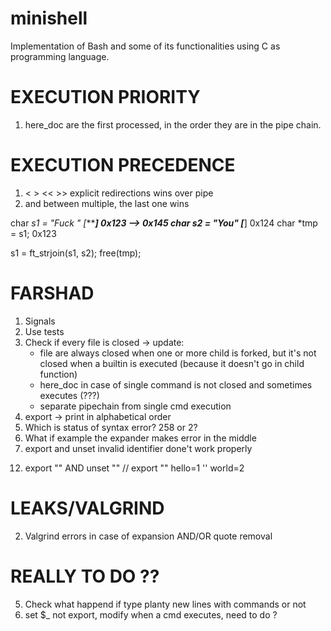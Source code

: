 # minishell
Implementation of Bash and some of its functionalities using C as programming language.

# EXECUTION PRIORITY
1) here_doc are the first processed, in the order they are in the pipe chain.

# EXECUTION PRECEDENCE
1) < > << >> explicit redirections wins over pipe
2) and between multiple, the last one wins

char *s1 = "Fuck " [******] 0x123 --> 0x145
char *s2 = "You"   [****]	0x124
char *tmp = s1; 0x123

s1 = ft_strjoin(s1, s2);
free(tmp);

# FARSHAD
1) Signals
2) Use tests
3) Check if every file is closed -> update:
	- file are always closed when one or more child is forked,
		but it's not closed when a builtin is executed (because it doesn't go in child function)
	- here_doc in case of single command is not closed and sometimes executes (???)
	- separate pipechain from single cmd execution
4) export -> print in alphabetical order
6) Which is status of syntax error? 258 or 2?
7) What if example the expander makes error in the middle
8) export and unset invalid identifier done't work properly
<!-- 9) Not sure about env->to_export variable, which told if the variable has to be exported -->
<!-- 11) expot var+=something add omething to the existing variable or creates a new one -->
12)	export "" AND unset "" // export "" hello=1 '' world=2

# LEAKS/VALGRIND
<!-- 1) NOT existing commands (not happens in pipechain) -->
2) Valgrind errors in case of expansion AND/OR quote removal

# REALLY TO DO ??
5) Check what happend if type planty new lines with commands or not
10) set $_ not export, modify when a cmd executes, need to do ?
